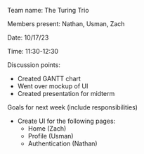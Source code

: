 Team name: The Turing Trio

Members present: Nathan, Usman, Zach

Date: 10/17/23

Time: 11:30-12:30

Discussion points: 

* Created GANTT chart
* Went over mockup of UI
* Created presentation for midterm  

Goals for next week (include responsibilities)
* Create UI for the following pages:
    * Home (Zach)
    * Profile (Usman)
    * Authentication (Nathan)
